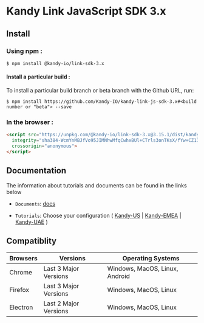 # Kandy Link JavaScript SDK 3.x

## Install

### Using npm :

`$ npm install @kandy-io/link-sdk-3.x`

#### Install a particular build :

To install a particular build branch or beta branch with the Github URL, run:

`$ npm install https://github.com/Kandy-IO/kandy-link-js-sdk-3.x#<build number or "beta"> --save`

### In the browser :
```html
<script src="https://unpkg.com/@kandy-io/link-sdk-3.x@3.15.1/dist/kandy.js"
  integrity="sha384-WcmYnMBJfVo95JIMNhwMfqCwhxBUl+CTrls3onTKsX/fYw+CZ13rcHyzjq4y9vcv"
  crossorigin="anonymous">
</script>
```
## Documentation

The information about tutorials and documents can be found in the links below

* `Documents`: [docs](https://kandy-io.github.io/kandy-link-js-sdk-3.x/docs)

* `Tutorials`: Choose your configuration ( [Kandy-US](https://kandy-io.github.io/kandy-link-js-sdk-3.x/tutorials/?SUBSCRIPTIONFQDN=spidr-ucc.genband.com&WEBSOCKETFQDN=spidr-ucc.genband.com&KANDYTURN2=turns:turn-ucc-2.genband.com:443?transport=tcp&KANDYTURN1=turns:turn-ucc-1.genband.com:443?transport=tcp&KANDYSTUN1=stun:turn-ucc-1.genband.com:3478?transport=udp&KANDYSTUN2=stun:turn-ucc-2.genband.com:3478?transport=udp#/Configurations) | [Kandy-EMEA](https://kandy-io.github.io/kandy-link-js-sdk-3.x/tutorials/?SUBSCRIPTIONFQDN=spidr-em.genband.com&WEBSOCKETFQDN=spidr-em.genband.com&KANDYTURN2=turns:turn-em-2.genband.com:443?transport=tcp&KANDYTURN1=turns:turn-em-1.genband.com:443?transport=tcp&KANDYSTUN1=stun:turn-em-1.genband.com:3478?transport=udp&KANDYSTUN2=stun:turn-em-2.genband.com:3478?transport=udp#/Configurations) | [Kandy-UAE](https://kandy-io.github.io/kandy-link-js-sdk-3.x/tutorials/?SUBSCRIPTIONFQDN=ct-webrtc.etisalat.ae&WEBSOCKETFQDN=ct-webrtc.etisalat.ae&KANDYTURN2=turns:ct-turn2.etisalat.ae:443?transport=tcp&KANDYTURN1=turns:ct-turn1.etisalat.ae:443?transport=tcp&KANDYSTUN1=stun:ct-turn1.etisalat.ae:3478?transport=udp&KANDYSTUN2=stun:ct-turn2.etisalat.ae:3478?transport=udp#/Configurations) )

## Compatiblity

| Browsers | Versions              | Operating Systems              |
|----------|-----------------------|--------------------------------|
| Chrome   | Last 3 Major Versions | Windows, MacOS, Linux, Android |
| Firefox  | Last 3 Major Versions | Windows, MacOS, Linux          |
| Electron | Last 2 Major Versions | Windows, MacOS, Linux          |

